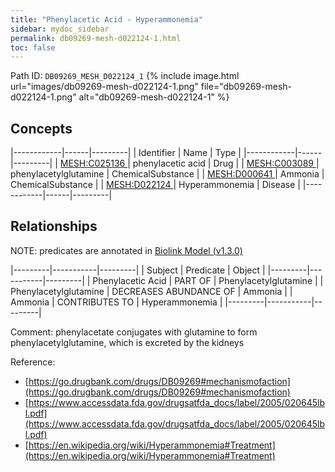 ```yaml
---
title: "Phenylacetic Acid - Hyperammonemia"
sidebar: mydoc_sidebar
permalink: db09269-mesh-d022124-1.html
toc: false 
---
```



Path ID: `DB09269_MESH_D022124_1`
{% include image.html url="images/db09269-mesh-d022124-1.png" file="db09269-mesh-d022124-1.png" alt="db09269-mesh-d022124-1" %}

## Concepts

|------------|------|---------|
| Identifier | Name | Type    |
|------------|------|---------|
| <a href="https://identifiers.org/MESH:C025136">MESH:C025136 </a> | phenylacetic acid | Drug |
| <a href="https://identifiers.org/MESH:C003089">MESH:C003089 </a> | phenylacetylglutamine | ChemicalSubstance |
| <a href="https://identifiers.org/MESH:D000641">MESH:D000641 </a> | Ammonia | ChemicalSubstance |
| <a href="https://identifiers.org/MESH:D022124">MESH:D022124 </a> | Hyperammonemia | Disease |
|------------|------|---------|

## Relationships


NOTE: predicates are annotated in <a href="https://github.com/biolink/biolink-model/releases/tag/v1.3.0">Biolink Model (v1.3.0)</a>

|---------|-----------|---------|
| Subject | Predicate | Object  |
|---------|-----------|---------|
| Phenylacetic Acid | PART OF | Phenylacetylglutamine |
| Phenylacetylglutamine | DECREASES ABUNDANCE OF | Ammonia |
| Ammonia | CONTRIBUTES TO | Hyperammonemia |
|---------|-----------|---------|

Comment: phenylacetate conjugates with glutamine to form phenylacetylglutamine, which is excreted by the kidneys

Reference: 
  - [https://go.drugbank.com/drugs/DB09269#mechanismofaction](https://go.drugbank.com/drugs/DB09269#mechanismofaction)
  - [https://www.accessdata.fda.gov/drugsatfda_docs/label/2005/020645lbl.pdf](https://www.accessdata.fda.gov/drugsatfda_docs/label/2005/020645lbl.pdf)
  - [https://en.wikipedia.org/wiki/Hyperammonemia#Treatment](https://en.wikipedia.org/wiki/Hyperammonemia#Treatment)
